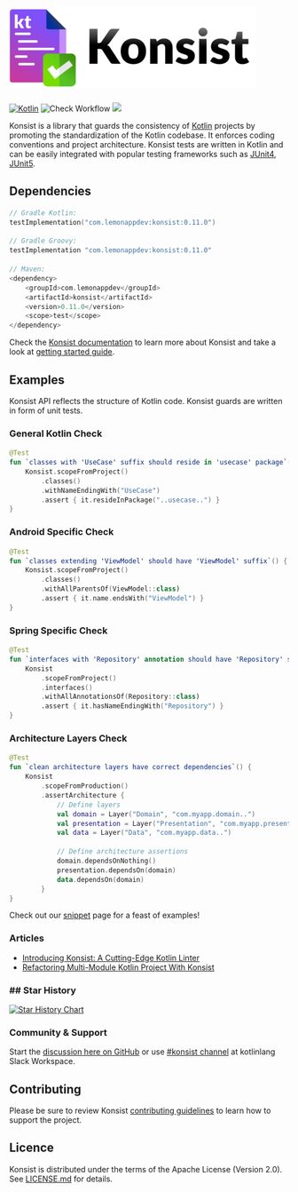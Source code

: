 ![Konsist](misc/page-konsist-logo.png)
==========

[![Kotlin](https://img.shields.io/badge/Kotlin-blue.svg?style=flat&logo=kotlin)](https://kotlinlang.org)
![Check Workflow](https://github.com/LemonAppDev/konsist/actions/workflows/check.yml/badge.svg)
[<img src="https://img.shields.io/maven-central/v/com.lemonappdev/konsist?label=Release"/>](https://central.sonatype.com/artifact/com.lemonappdev/konsist)

Konsist is a library that guards the consistency of [Kotlin](https://kotlinlang.org/) projects by promoting the
standardization of the Kotlin codebase. It enforces coding conventions and project architecture. Konsist
tests are written in Kotlin and can be easily integrated with popular testing frameworks such as 
[JUnit4](https://junit.org/junit4/), [JUnit5](https://junit.org/junit5/).

## Dependencies

```kotlin
// Gradle Kotlin:
testImplementation("com.lemonappdev:konsist:0.11.0")

// Gradle Groovy:
testImplementation "com.lemonappdev:konsist:0.11.0"

// Maven:
<dependency>
    <groupId>com.lemonappdev</groupId>
    <artifactId>konsist</artifactId>
    <version>0.11.0</version>
    <scope>test</scope>
</dependency>
```

Check the [Konsist documentation](https://docs.konsist.lemonappdev.com/) to learn more about Konsist and take a 
look at [getting started guide](https://docs.konsist.lemonappdev.com/getting-started/gettingstarted).

## Examples

Konsist API reflects the structure of Kotlin code. Konsist guards are written in form of unit tests.

### General Kotlin Check

```kotlin
@Test
fun `classes with 'UseCase' suffix should reside in 'usecase' package`() {
    Konsist.scopeFromProject()
        .classes()
        .withNameEndingWith("UseCase")
        .assert { it.resideInPackage("..usecase..") }
}
```

### Android Specific Check

```kotlin
@Test
fun `classes extending 'ViewModel' should have 'ViewModel' suffix`() {
    Konsist.scopeFromProject()
        .classes()
        .withAllParentsOf(ViewModel::class)
        .assert { it.name.endsWith("ViewModel") }
}
```

### Spring Specific Check

```kotlin
@Test
fun `interfaces with 'Repository' annotation should have 'Repository' suffix`() {
    Konsist
        .scopeFromProject()
        .interfaces()
        .withAllAnnotationsOf(Repository::class)
        .assert { it.hasNameEndingWith("Repository") }
}
```

### Architecture Layers Check

```kotlin
@Test
fun `clean architecture layers have correct dependencies`() {
    Konsist
        .scopeFromProduction()
        .assertArchitecture {
            // Define layers
            val domain = Layer("Domain", "com.myapp.domain..")
            val presentation = Layer("Presentation", "com.myapp.presentation..")
            val data = Layer("Data", "com.myapp.data..")

            // Define architecture assertions
            domain.dependsOnNothing()
            presentation.dependsOn(domain)
            data.dependsOn(domain)
        }
}
```

Check out our [snippet](https://docs.konsist.lemonappdev.com/inspiration/snippets) page for a feast of examples!

### Articles

- [Introducing Konsist: A Cutting-Edge Kotlin Linter](https://blog.kotlin-academy.com/introducing-konsist-a-cutting-edge-kotlin-linter-d3ab916a5461)
- [Refactoring Multi-Module Kotlin Project With Konsist](https://medium.com/p/f0de0de59a3d)

### ## Star History

[![Star History Chart](https://api.star-history.com/svg?repos=LemonAppDev/konsist&type=Date)](https://star-history.com/#LemonAppDev/konsist&Date)

### Community & Support

Start the [discussion here on GitHub](https://github.com/LemonAppDev/konsist/discussions) or 
use [#konsist channel](https://kotlinlang.slack.com/archives/C05QG9FD6KS) at kotlinlang Slack Workspace.

## Contributing

Please be sure to review Konsist [contributing guidelines](https://docs.konsist.lemonappdev.com/help/contributing)
to learn how to support the project.

## Licence

Konsist is distributed under the terms of the Apache License (Version 2.0). See [LICENSE.md](LICENSE) for details.
